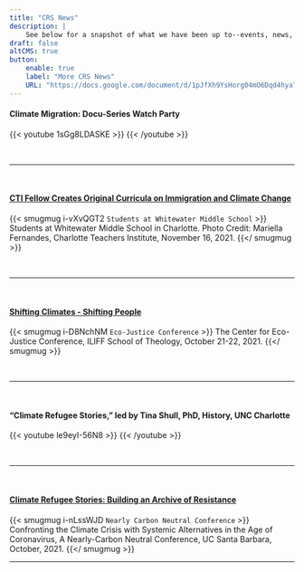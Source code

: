 ```yaml
---
title: "CRS News"
description: |
    See below for a snapshot of what we have been up to--events, news, conference presentations, and more! [Click here](https://climaterefugeestories.substack.com) to sign up for our email newsletter. View [All CRS News](https://docs.google.com/document/d/1pJfXh9YsHorg04mO6Dqd4hyaTRxTUlo6yhSZqU8g6VE/edit?usp=sharing).
draft: false
altCMS: true
button: 
    enable: true
    label: "More CRS News"
    URL: "https://docs.google.com/document/d/1pJfXh9YsHorg04mO6Dqd4hyaTRxTUlo6yhSZqU8g6VE/edit?usp=sharing"
---
```


#### **Climate Migration: Docu-Series Watch Party**
{{< youtube 1sGg8LDASKE >}}
{{< /youtube >}}

&nbsp;  
  
---
&nbsp; 
#### [**CTI Fellow Creates Original Curricula on Immigration and Climate Change**](https://charlotteteachers.org/2021/11/cti-fellow-creates-curricula-on-immigration-and-climate-change/)

{{< smugmug i-vXvQGT2 `Students at Whitewater Middle School` >}}
Students at Whitewater Middle School in Charlotte. Photo Credit: Mariella Fernandes, Charlotte Teachers Institute, November 16, 2021.
{{</ smugmug >}}

&nbsp;  
  
---
&nbsp; 

#### [**Shifting Climates - Shifting People**](https://www.iliff.edu/centerforecojustice/conference2021/)
{{< smugmug i-D8NchNM `Eco-Justice Conference` >}}
The Center for Eco-Justice Conference, ILIFF School of Theology, October 21-22, 2021.
{{</ smugmug >}}

&nbsp;  
  
---
&nbsp; 

#### **“Climate Refugee Stories,” led by Tina Shull, PhD, History, UNC Charlotte**
{{< youtube le9eyI-56N8 >}}
{{< /youtube >}}

&nbsp;  
  
---
&nbsp; 

#### [**Climate Refugee Stories: Building an Archive of Resistance**](https://ehc.english.ucsb.edu/?p=21016)
{{< smugmug i-nLssWJD `Nearly Carbon Neutral Conference` >}}
Confronting the Climate Crisis with Systemic Alternatives in the Age of Coronavirus, A Nearly-Carbon Neutral Conference, UC Santa Barbara, October, 2021.
{{</ smugmug >}}
&nbsp;  
  
---
